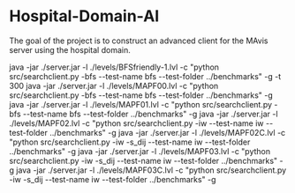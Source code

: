 # Hospital-Domain-AI
The goal of the project is to construct an advanced client for the MAvis server using the hospital domain.


java -jar ./server.jar -l ./levels/BFSfriendly-1.lvl -c "python src/searchclient.py -bfs --test-name bfs --test-folder ../benchmarks" -g -t 300
java -jar ./server.jar -l ./levels/MAPF00.lvl -c "python src/searchclient.py -bfs --test-name bfs --test-folder ../benchmarks" -g
java -jar ./server.jar -l ./levels/MAPF01.lvl -c "python src/searchclient.py -bfs --test-name bfs --test-folder ../benchmarks" -g
java -jar ./server.jar -l ./levels/MAPF02.lvl -c "python src/searchclient.py -iw --test-name iw --test-folder ../benchmarks" -g
java -jar ./server.jar -l ./levels/MAPF02C.lvl -c "python src/searchclient.py -iw -s_dij --test-name iw --test-folder ../benchmarks" -g
java -jar ./server.jar -l ./levels/MAPF03.lvl -c "python src/searchclient.py -iw -s_dij --test-name iw --test-folder ../benchmarks" -g
java -jar ./server.jar -l ./levels/MAPF03C.lvl -c "python src/searchclient.py -iw -s_dij --test-name iw --test-folder ../benchmarks" -g